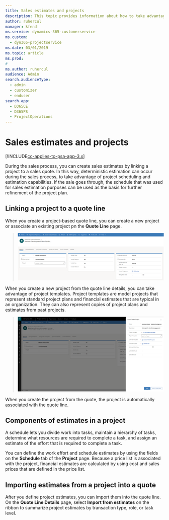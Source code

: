 ```yaml
---
title: Sales estimates and projects
description: This topic provides information about how to take advantage of the schedule and estimates in the sales process.
author: ruhercul
manager: kfend
ms.service: dynamics-365-customerservice
ms.custom: 
  - dyn365-projectservice
ms.date: 03/01/2019
ms.topic: article
ms.prod: 
#
ms.author: ruhercul
audience: Admin
search.audienceType: 
  - admin
  - customizer
  - enduser
search.app: 
  - D365CE
  - D365PS
  - ProjectOperations
---
```


# Sales estimates and projects

[!INCLUDE[cc-applies-to-psa-app-3.x](../includes/cc-applies-to-psa-app-3x.md)]

During the sales process, you can create sales estimates by linking a project to a sales quote. In this way, deterministic estimation can occur during the sales process, to take advantage of project scheduling and estimation capabilities. If the sale goes through, the schedule that was used for sales estimation purposes can be used as the basis for further refinement of the project plan.

## Linking a project to a quote line

When you create a project-based quote line, you can create a new project or associate an existing project pn the **Quote Line** page. 

> ![Quote Line form](media/project-8.png)
 
When you create a new project from the quote line details, you can take advantage of project templates. Project templates are model projects that represent standard project plans and financial estimates that are typical in an organization. They can also represent copies of project plans and estimates from past projects.

> ![Quote line details](media/project-9.png)
  
When you create the project from the quote, the project is automatically associated with the quote line.

## Components of estimates in a project

A schedule lets you divide work into tasks, maintain a hierarchy of tasks, determine what resources are required to complete a task, and assign an estimate of the effort that is required to complete a task.

You can define the work effort and schedule estimates by using the fields on the **Schedule** tab of the **Project** page. Because a price list is associated with the project, financial estimates are calculated by using cost and sales prices that are defined in the price list.

## Importing estimates from a project into a quote

After you define project estimates, you can import them into the quote line. On the **Quote Line Details** page, select **Import from estimates** on the ribbon to summarize project estimates by transaction type, role, or task level.
